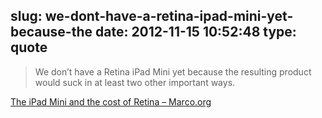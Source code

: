 slug: we-dont-have-a-retina-ipad-mini-yet-because-the
date: 2012-11-15 10:52:48
type: quote
---

> We don’t have a Retina iPad Mini yet because the resulting product would suck in at least two other important ways.

[The iPad Mini and the cost of Retina – Marco.org](http://www.marco.org/2012/11/12/ipad-mini-cost-of-retina)
